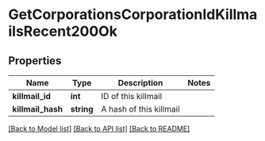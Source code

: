 # GetCorporationsCorporationIdKillmailsRecent200Ok

## Properties
Name | Type | Description | Notes
------------ | ------------- | ------------- | -------------
**killmail_id** | **int** | ID of this killmail | 
**killmail_hash** | **string** | A hash of this killmail | 

[[Back to Model list]](../README.md#documentation-for-models) [[Back to API list]](../README.md#documentation-for-api-endpoints) [[Back to README]](../README.md)


